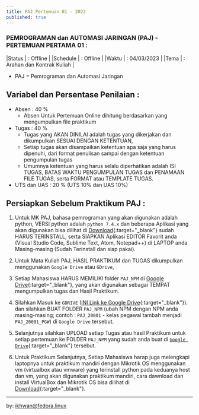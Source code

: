 ```yaml
---
title: PAJ Pertemuan 01 - 2023
published: true
---
```


### PEMROGRAMAN dan AUTOMASI JARINGAN (PAJ) - PERTEMUAN PERTAMA 01 :

|Status   | : Offline                    |
|Schedule | : Offline                    |
|Waktu    | : 04/03/2023                 |
|Tema     | : Arahan dan Kontrak Kuliah  |

* PAJ = Pemrograman dan Automasi Jaringan

## Variabel dan Persentase Penilaian :
- Absen  : 40 %
    - Absen Untuk Pertemuan Online dihitung berdasarkan yang mengumpulkan file praktikum
- Tugas  : 40 %
    - Tugas yang AKAN DINILAI adalah tugas yang dikerjakan dan dikumpulkan SESUAI DENGAN KETENTUAN,
    - Setiap tugas akan disampaikan ketentuan apa saja yang harus dipenuhi, dari format penulisan sampai dengan ketentuan pengumpulan tugas
    - Umumnya ketentuan yang harus selalu diperhatikan adalah ISI TUGAS, BATAS WAKTU PENGUMPULAN TUGAS dan PENAMAAN FILE TUGAS, serta FORMAT atau TEMPLATE TUGAS.
- UTS dan UAS : 20 % (UTS 10% dan UAS 10%)



## Persiapkan Sebelum Praktikum PAJ :
<a name="pertama"></a>

1. Untuk MK PAJ, bahasa pemrograman yang akan digunakan adalah python, VERSI python adalah `python 7.4.x` dan beberapa Aplikasi yang akan digunakan bisa dilihat di [Download](downloads#master){:target="_blank"} sudah HARUS TERINSTALL, serta SIAPKAN Aplikasi EDITOR Favorit anda (Visual Studio Code, Sublime Text, Atom, Notepad++) di LAPTOP anda Masing-masing (Sudah Terinstall dan siap pakai).

2. Untuk Mata Kuliah PAJ, HASIL PRAKTIKUM dan TUGAS dikumpulkan menggunakan `Google Drive` atau `GDrive`,

3. Setiap Mahasiswa HARUS MEMILIKI folder `PAJ_NPM` di [Google Drive](https://drive.google.com/drive/folders/1NhDmT7-WfwdbZtAZrocFFhLGLN5l1Ko-?usp=sharing){:target="_blank"}, yang akan digunakan sebagai TEMPAT mengumpulkan tugas dan Hasil Praktikum. 

4. Silahkan Masuk ke `GDRIVE` ([INI Link ke Google Drive](https://drive.google.com/drive/folders/1NhDmT7-WfwdbZtAZrocFFhLGLN5l1Ko-?usp=sharing){:target="_blank"}). dan silahkan BUAT FOLDER `PAJ_NPM` (ubah NPM dengan NPM anda masing-masing; contoh : `PAJ_20001` - kelas pegawai tambah menjadi `PAJ_20001_PGW`) di `Google Drive`  tersebut.

5. Selanjutnya silahkan UPLOAD setiap Tugas atau hasil Praktikum untuk setiap pertemuan ke FOLDER `PAJ_NPM` yang sudah anda buat di [`Google Drive`](https://drive.google.com/drive/folders/1NhDmT7-WfwdbZtAZrocFFhLGLN5l1Ko-?usp=sharing){:target="_blank"} tersebut. 

6. Untuk Praktikum Selanjutnya, Setiap Mahasiswa harap juga melengkapi laptopnya untuk praktikum mandiri dengan Mikrotik OS  menggunakan vm (virtualbox atau vmware) yang terinstall python pada keduanya host dan vm, yang akan digunakan praktikum mandiri, cara dawnload dan install VirtualBox dan Mikrotik OS bisa dilihat di [Download](downloads.html){:target="_blank"}.




***
by: ikhwan@fedora.linux 
